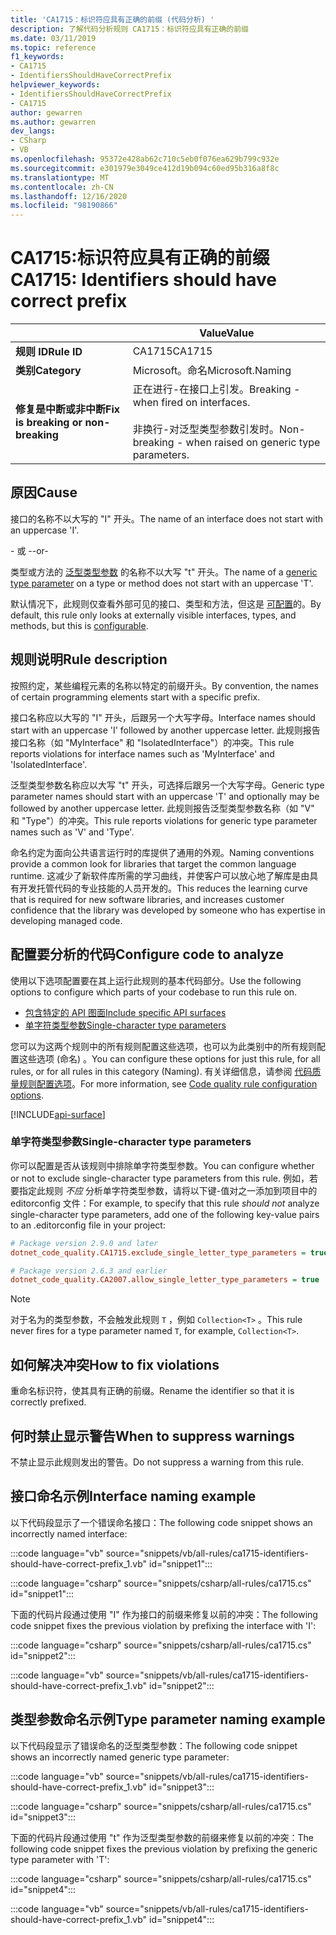 ```yaml
---
title: 'CA1715：标识符应具有正确的前缀 (代码分析) '
description: 了解代码分析规则 CA1715：标识符应具有正确的前缀
ms.date: 03/11/2019
ms.topic: reference
f1_keywords:
- CA1715
- IdentifiersShouldHaveCorrectPrefix
helpviewer_keywords:
- IdentifiersShouldHaveCorrectPrefix
- CA1715
author: gewarren
ms.author: gewarren
dev_langs:
- CSharp
- VB
ms.openlocfilehash: 95372e428ab62c710c5eb0f076ea629b799c932e
ms.sourcegitcommit: e301979e3049ce412d19b094c60ed95b316a8f8c
ms.translationtype: MT
ms.contentlocale: zh-CN
ms.lasthandoff: 12/16/2020
ms.locfileid: "98190866"
---
```

# <a name="ca1715-identifiers-should-have-correct-prefix"></a><span data-ttu-id="76ffb-103">CA1715:标识符应具有正确的前缀</span><span class="sxs-lookup"><span data-stu-id="76ffb-103">CA1715: Identifiers should have correct prefix</span></span>

| | <span data-ttu-id="76ffb-104">Value</span><span class="sxs-lookup"><span data-stu-id="76ffb-104">Value</span></span> |
|-|-|
| <span data-ttu-id="76ffb-105">**规则 ID**</span><span class="sxs-lookup"><span data-stu-id="76ffb-105">**Rule ID**</span></span> |<span data-ttu-id="76ffb-106">CA1715</span><span class="sxs-lookup"><span data-stu-id="76ffb-106">CA1715</span></span>|
| <span data-ttu-id="76ffb-107">**类别**</span><span class="sxs-lookup"><span data-stu-id="76ffb-107">**Category**</span></span> |<span data-ttu-id="76ffb-108">Microsoft。命名</span><span class="sxs-lookup"><span data-stu-id="76ffb-108">Microsoft.Naming</span></span>|
| <span data-ttu-id="76ffb-109">**修复是中断或非中断**</span><span class="sxs-lookup"><span data-stu-id="76ffb-109">**Fix is breaking or non-breaking**</span></span> |<span data-ttu-id="76ffb-110">正在进行-在接口上引发。</span><span class="sxs-lookup"><span data-stu-id="76ffb-110">Breaking - when fired on interfaces.</span></span><br/><br/><span data-ttu-id="76ffb-111">非换行-对泛型类型参数引发时。</span><span class="sxs-lookup"><span data-stu-id="76ffb-111">Non-breaking - when raised on generic type parameters.</span></span>|

## <a name="cause"></a><span data-ttu-id="76ffb-112">原因</span><span class="sxs-lookup"><span data-stu-id="76ffb-112">Cause</span></span>

<span data-ttu-id="76ffb-113">接口的名称不以大写的 "I" 开头。</span><span class="sxs-lookup"><span data-stu-id="76ffb-113">The name of an interface does not start with an uppercase 'I'.</span></span>

<span data-ttu-id="76ffb-114">- 或 -</span><span class="sxs-lookup"><span data-stu-id="76ffb-114">-or-</span></span>

<span data-ttu-id="76ffb-115">类型或方法的 [泛型类型参数](../../../csharp/programming-guide/generics/generic-type-parameters.md) 的名称不以大写 "t" 开头。</span><span class="sxs-lookup"><span data-stu-id="76ffb-115">The name of a [generic type parameter](../../../csharp/programming-guide/generics/generic-type-parameters.md) on a type or method does not start with an uppercase 'T'.</span></span>

<span data-ttu-id="76ffb-116">默认情况下，此规则仅查看外部可见的接口、类型和方法，但这是 [可配置](#configure-code-to-analyze)的。</span><span class="sxs-lookup"><span data-stu-id="76ffb-116">By default, this rule only looks at externally visible interfaces, types, and methods, but this is [configurable](#configure-code-to-analyze).</span></span>

## <a name="rule-description"></a><span data-ttu-id="76ffb-117">规则说明</span><span class="sxs-lookup"><span data-stu-id="76ffb-117">Rule description</span></span>

<span data-ttu-id="76ffb-118">按照约定，某些编程元素的名称以特定的前缀开头。</span><span class="sxs-lookup"><span data-stu-id="76ffb-118">By convention, the names of certain programming elements start with a specific prefix.</span></span>

<span data-ttu-id="76ffb-119">接口名称应以大写的 "I" 开头，后跟另一个大写字母。</span><span class="sxs-lookup"><span data-stu-id="76ffb-119">Interface names should start with an uppercase 'I' followed by another uppercase letter.</span></span> <span data-ttu-id="76ffb-120">此规则报告接口名称（如 "MyInterface" 和 "IsolatedInterface"）的冲突。</span><span class="sxs-lookup"><span data-stu-id="76ffb-120">This rule reports violations for interface names such as 'MyInterface' and 'IsolatedInterface'.</span></span>

<span data-ttu-id="76ffb-121">泛型类型参数名称应以大写 "t" 开头，可选择后跟另一个大写字母。</span><span class="sxs-lookup"><span data-stu-id="76ffb-121">Generic type parameter names should start with an uppercase 'T' and optionally may be followed by another uppercase letter.</span></span> <span data-ttu-id="76ffb-122">此规则报告泛型类型参数名称（如 "V" 和 "Type"）的冲突。</span><span class="sxs-lookup"><span data-stu-id="76ffb-122">This rule reports violations for generic type parameter names such as 'V' and 'Type'.</span></span>

<span data-ttu-id="76ffb-123">命名约定为面向公共语言运行时的库提供了通用的外观。</span><span class="sxs-lookup"><span data-stu-id="76ffb-123">Naming conventions provide a common look for libraries that target the common language runtime.</span></span> <span data-ttu-id="76ffb-124">这减少了新软件库所需的学习曲线，并使客户可以放心地了解库是由具有开发托管代码的专业技能的人员开发的。</span><span class="sxs-lookup"><span data-stu-id="76ffb-124">This reduces the learning curve that is required for new software libraries, and increases customer confidence that the library was developed by someone who has expertise in developing managed code.</span></span>

## <a name="configure-code-to-analyze"></a><span data-ttu-id="76ffb-125">配置要分析的代码</span><span class="sxs-lookup"><span data-stu-id="76ffb-125">Configure code to analyze</span></span>

<span data-ttu-id="76ffb-126">使用以下选项配置要在其上运行此规则的基本代码部分。</span><span class="sxs-lookup"><span data-stu-id="76ffb-126">Use the following options to configure which parts of your codebase to run this rule on.</span></span>

- [<span data-ttu-id="76ffb-127">包含特定的 API 图面</span><span class="sxs-lookup"><span data-stu-id="76ffb-127">Include specific API surfaces</span></span>](#include-specific-api-surfaces)
- [<span data-ttu-id="76ffb-128">单字符类型参数</span><span class="sxs-lookup"><span data-stu-id="76ffb-128">Single-character type parameters</span></span>](#single-character-type-parameters)

<span data-ttu-id="76ffb-129">您可以为这两个规则中的所有规则配置这些选项，也可以为此类别中的所有规则配置这些选项 (命名) 。</span><span class="sxs-lookup"><span data-stu-id="76ffb-129">You can configure these options for just this rule, for all rules, or for all rules in this category (Naming).</span></span> <span data-ttu-id="76ffb-130">有关详细信息，请参阅 [代码质量规则配置选项](../code-quality-rule-options.md)。</span><span class="sxs-lookup"><span data-stu-id="76ffb-130">For more information, see [Code quality rule configuration options](../code-quality-rule-options.md).</span></span>

[!INCLUDE[api-surface](~/includes/code-analysis/api-surface.md)]

### <a name="single-character-type-parameters"></a><span data-ttu-id="76ffb-131">单字符类型参数</span><span class="sxs-lookup"><span data-stu-id="76ffb-131">Single-character type parameters</span></span>

<span data-ttu-id="76ffb-132">你可以配置是否从该规则中排除单字符类型参数。</span><span class="sxs-lookup"><span data-stu-id="76ffb-132">You can configure whether or not to exclude single-character type parameters from this rule.</span></span> <span data-ttu-id="76ffb-133">例如，若要指定此规则 *不应* 分析单字符类型参数，请将以下键-值对之一添加到项目中的 editorconfig 文件：</span><span class="sxs-lookup"><span data-stu-id="76ffb-133">For example, to specify that this rule *should not* analyze single-character type parameters, add one of the following key-value pairs to an .editorconfig file in your project:</span></span>

```ini
# Package version 2.9.0 and later
dotnet_code_quality.CA1715.exclude_single_letter_type_parameters = true

# Package version 2.6.3 and earlier
dotnet_code_quality.CA2007.allow_single_letter_type_parameters = true
```

> [!NOTE]
> <span data-ttu-id="76ffb-134">对于名为的类型参数，不会触发此规则 `T` ，例如 `Collection<T>` 。</span><span class="sxs-lookup"><span data-stu-id="76ffb-134">This rule never fires for a type parameter named `T`, for example, `Collection<T>`.</span></span>

## <a name="how-to-fix-violations"></a><span data-ttu-id="76ffb-135">如何解决冲突</span><span class="sxs-lookup"><span data-stu-id="76ffb-135">How to fix violations</span></span>

<span data-ttu-id="76ffb-136">重命名标识符，使其具有正确的前缀。</span><span class="sxs-lookup"><span data-stu-id="76ffb-136">Rename the identifier so that it is correctly prefixed.</span></span>

## <a name="when-to-suppress-warnings"></a><span data-ttu-id="76ffb-137">何时禁止显示警告</span><span class="sxs-lookup"><span data-stu-id="76ffb-137">When to suppress warnings</span></span>

<span data-ttu-id="76ffb-138">不禁止显示此规则发出的警告。</span><span class="sxs-lookup"><span data-stu-id="76ffb-138">Do not suppress a warning from this rule.</span></span>

## <a name="interface-naming-example"></a><span data-ttu-id="76ffb-139">接口命名示例</span><span class="sxs-lookup"><span data-stu-id="76ffb-139">Interface naming example</span></span>

<span data-ttu-id="76ffb-140">以下代码段显示了一个错误命名接口：</span><span class="sxs-lookup"><span data-stu-id="76ffb-140">The following code snippet shows an incorrectly named interface:</span></span>

:::code language="vb" source="snippets/vb/all-rules/ca1715-identifiers-should-have-correct-prefix_1.vb" id="snippet1":::

:::code language="csharp" source="snippets/csharp/all-rules/ca1715.cs" id="snippet1":::

<span data-ttu-id="76ffb-141">下面的代码片段通过使用 "I" 作为接口的前缀来修复以前的冲突：</span><span class="sxs-lookup"><span data-stu-id="76ffb-141">The following code snippet fixes the previous violation by prefixing the interface with 'I':</span></span>

:::code language="csharp" source="snippets/csharp/all-rules/ca1715.cs" id="snippet2":::

:::code language="vb" source="snippets/vb/all-rules/ca1715-identifiers-should-have-correct-prefix_1.vb" id="snippet2":::

## <a name="type-parameter-naming-example"></a><span data-ttu-id="76ffb-142">类型参数命名示例</span><span class="sxs-lookup"><span data-stu-id="76ffb-142">Type parameter naming example</span></span>

<span data-ttu-id="76ffb-143">以下代码段显示了错误命名的泛型类型参数：</span><span class="sxs-lookup"><span data-stu-id="76ffb-143">The following code snippet shows an incorrectly named generic type parameter:</span></span>

:::code language="vb" source="snippets/vb/all-rules/ca1715-identifiers-should-have-correct-prefix_1.vb" id="snippet3":::

:::code language="csharp" source="snippets/csharp/all-rules/ca1715.cs" id="snippet3":::

<span data-ttu-id="76ffb-144">下面的代码片段通过使用 "t" 作为泛型类型参数的前缀来修复以前的冲突：</span><span class="sxs-lookup"><span data-stu-id="76ffb-144">The following code snippet fixes the previous violation by prefixing the generic type parameter with 'T':</span></span>

:::code language="csharp" source="snippets/csharp/all-rules/ca1715.cs" id="snippet4":::

:::code language="vb" source="snippets/vb/all-rules/ca1715-identifiers-should-have-correct-prefix_1.vb" id="snippet4":::
